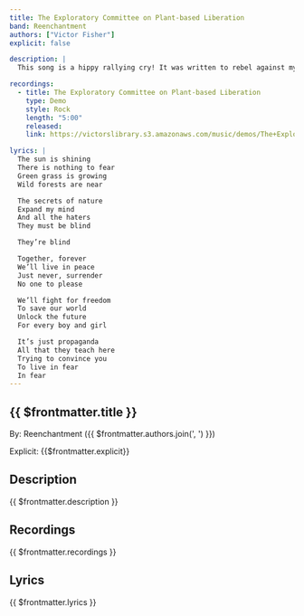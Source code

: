 ```yaml
---
title: The Exploratory Committee on Plant-based Liberation
band: Reenchantment
authors: ["Victor Fisher"]
explicit: false

description: |
  This song is a hippy rallying cry! It was written to rebel against my highschool’s talent show.

recordings:
  - title: The Exploratory Committee on Plant-based Liberation
    type: Demo
    style: Rock
    length: "5:00"
    released: 
    link: https://victorslibrary.s3.amazonaws.com/music/demos/The+Exploratory+Committee+on+Plant-based+Liberation.mp3

lyrics: |
  The sun is shining
  There is nothing to fear
  Green grass is growing
  Wild forests are near

  The secrets of nature
  Expand my mind
  And all the haters
  They must be blind

  They’re blind

  Together, forever
  We’ll live in peace
  Just never, surrender
  No one to please

  We’ll fight for freedom
  To save our world
  Unlock the future
  For every boy and girl

  It’s just propaganda
  All that they teach here
  Trying to convince you
  To live in fear
  In fear
---
```


## {{ $frontmatter.title }}

By: <g-link to="/band/reenchantment">Reenchantment</g-link> ({{ $frontmatter.authors.join(', ') }})

Explicit: {{$frontmatter.explicit}}

## Description

<vue-markdown>{{ $frontmatter.description }}</vue-markdown>

## Recordings

{{ $frontmatter.recordings }}

## Lyrics

<vue-markdown>{{ $frontmatter.lyrics }}</vue-markdown>
